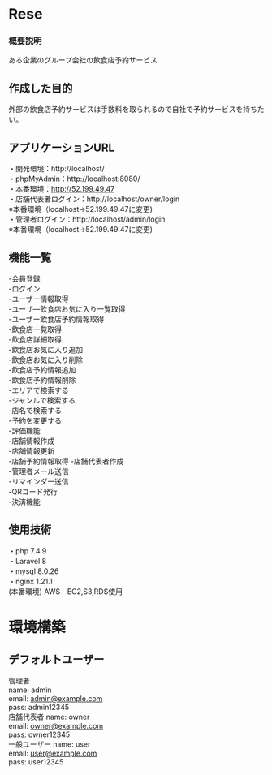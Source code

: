 # Rese
### 概要説明
ある企業のグループ会社の飲食店予約サービス
## 作成した目的
外部の飲食店予約サービスは手数料を取られるので自社で予約サービスを持ちたい。
## アプリケーションURL
・開発環境：http://localhost/  
・phpMyAdmin：http://localhost:8080/  
・本番環境：http://52.199.49.47  
・店舗代表者ログイン：http://localhost/owner/login  
  ※本番環境（localhost->52.199.49.47に変更)  
・管理者ログイン：http://localhost/admin/login  
  ※本番環境（localhost->52.199.49.47に変更)
## 機能一覧
-会員登録  
-ログイン  
-ユーザー情報取得  
-ユーザ―飲食店お気に入り一覧取得  
-ユーザー飲食店予約情報取得  
-飲食店一覧取得  
-飲食店詳細取得  
-飲食店お気に入り追加  
-飲食店お気に入り削除  
-飲食店予約情報追加  
-飲食店予約情報削除  
-エリアで検索する  
-ジャンルで検索する  
-店名で検索する  
-予約を変更する  
-評価機能  
-店舗情報作成  
-店舗情報更新  
-店舗予約情報取得
-店舗代表者作成  
-管理者メール送信  
-リマインダー送信  
-QRコード発行  
-決済機能
## 使用技術
・php 7.4.9  
・Laravel 8  
・mysql 8.0.26  
・nginx 1.21.1  
(本番環境)
AWS　EC2,S3,RDS使用
# 環境構築
## デフォルトユーザー
管理者  
name: admin  
email: admin@example.com  
pass: admin12345  
店舗代表者
name: owner  
email: owner@example.com  
pass: owner12345  
一般ユーザー
name: user  
email: user@example.com  
pass: user12345  

